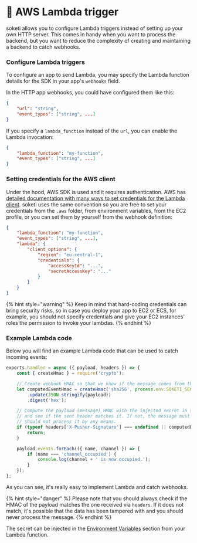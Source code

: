 # 📐 AWS Lambda trigger

soketi allows you to configure Lambda triggers instead of setting up your own HTTP server. This comes in handy when you want to process the backend, but you want to reduce the complexity of creating and maintaining a backend to catch webhooks.

### Configure Lambda triggers

To configure an app to send Lambda, you may specify the Lambda function details for the SDK in your app's `webhooks` field.&#x20;

In the HTTP app webhooks, you could have configured them like this:

```json
{
    "url": "string",
    "event_types": ["string", ...]
}
```

If you specify a `lambda_function` instead of the `url`, you can enable the Lambda invocation:

```json
{
    "lambda_function": "my-function",
    "event_types": ["string", ...]
}
```

### Setting credentials for the AWS client

Under the hood, AWS SDK is used and it requires authentication. AWS has [detailed documentation with many ways to set credentials for the Lambda client](https://docs.aws.amazon.com/sdk-for-javascript/v2/developer-guide/setting-credentials-node.html). soketi uses the same convention so you are free to set your credentials from the `.aws` folder, from environment variables, from the EC2 profile, or you can set them by yourself from the webhook definition:

```json
{
    "lambda_function": "my-function",
    "event_types": ["string", ...],
    "lambda": {
        "client_options": {
            "region": "eu-central-1",
            "credentials": {
                "accessKeyId": "...",
                "secretAccessKey": "..."
            }
        }
    }
}
```

{% hint style="warning" %}
Keep in mind that hard-coding credentials can bring security risks, so in case you deploy your app to EC2 or ECS, for example, you should not specify credentials and give your EC2 instances' roles the permission to invoke your lambdas.
{% endhint %}

### Example Lambda code

Below you will find an example Lambda code that can be used to catch incoming events:

```javascript
exports.handler = async ({ payload, headers }) => {
    const { createHmac } = require('crypto');

    // Create webhook HMAC so that we know if the message comes from the real server.
    let computedEventHmac = createHmac('sha256', process.env.SOKETI_SECRET)
        .update(JSON.stringify(payload))
        .digest('hex');

    // Compute the payload (message) HMAC with the injected secret in the environment variables
    // and see if the sent header matches it. If not, the message must have been tampered with and you
    // should not process it by any means.
    if (typeof headers['X-Pusher-Signature'] === undefined || computedEventHmac !== headers['X-Pusher-Signature']) {
        return;
    }

    payload.events.forEach(({ name, channel }) => {
        if (name === 'channel_occupied') {
            console.log(channel + ' is now occupied.');
        }
    });
};
```

As you can see, it's really easy to implement Lambda and catch webhooks.

{% hint style="danger" %}
Please note that you should always check if the HMAC of the payload matches the one received via `headers`. If it does not match, it's possible that the data has been tampered with and you should never process the message.
{% endhint %}

The secret can be injected in the [Environment Variables](https://docs.aws.amazon.com/lambda/latest/dg/configuration-envvars.html) section from your Lambda function.
